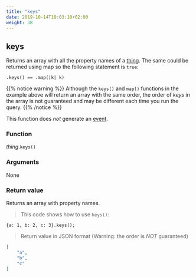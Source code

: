 ```yaml
---
title: "keys"
date: 2019-10-14T10:03:10+02:00
weight: 38
---
```


## keys

Returns an array with all the property names of a [thing](../../data-types/thing-type).
The same could be returned using map so the following statement is `true`:

`.keys() == .map(|k| k)`

{{% notice warning %}}
Although the `keys()` and `map()` functions in the example above will return an array with the same order,
the order of *keys* in the array is not guaranteed and may be different each time you run the query.
{{% /notice %}}

This function does *not* generate an [event](../../events).

### Function
*thing*.`keys()`

### Arguments
None

### Return value
Returns an array with property names.

> This code shows how to use `keys()`:

```
{a: 1, b: 2, c: 3}.keys();
```

> Return value in JSON format (Warning: the order is *NOT* guaranteed)

```json
[
    "a",
    "b",
    "c"
]
```
